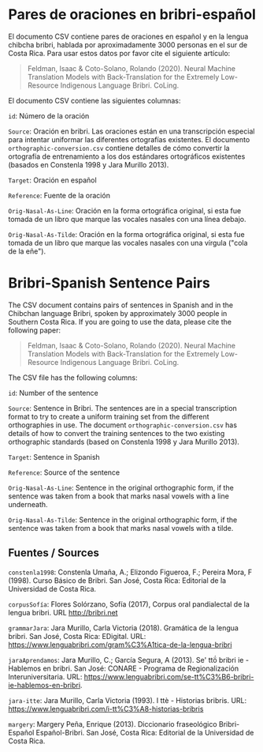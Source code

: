 # Pares de oraciones en bribri-español

El documento CSV contiene pares de oraciones en español y en la lengua chibcha bribri, hablada por aproximadamente 3000 personas en el sur de Costa Rica. Para usar estos datos por favor cite el siguiente artículo:

> Feldman, Isaac & Coto-Solano, Rolando (2020). Neural Machine Translation Models with Back-Translation for the Extremely Low-Resource Indigenous Language Bribri. CoLing.

El documento CSV contiene las siguientes columnas:

`id`: Número de la oración

`Source`: Oración en bribri. Las oraciones están en una transcripción especial para intentar uniformar las diferentes ortografías existentes. El documento `orthographic-conversion.csv` contiene detalles de cómo convertir la ortografía de entrenamiento a los dos estándares ortográficos existentes (basados en Constenla 1998 y Jara Murillo 2013).

`Target`: Oración en español

`Reference`: Fuente de la oración

`Orig-Nasal-As-Line`: Oración en la forma ortográfica original, si esta fue tomada de un libro que marque las vocales nasales con una línea debajo.

`Orig-Nasal-As-Tilde`: Oración en la forma ortográfica original, si esta fue tomada de un libro que marque las vocales nasales con una vírgula ("cola de la eñe").

# Bribri-Spanish Sentence Pairs

The CSV document contains pairs of sentences in Spanish and in the Chibchan language Bribri, spoken by approximately 3000 people in Southern Costa Rica. If you are going to use the data, please cite the following paper:

> Feldman, Isaac & Coto-Solano, Rolando (2020). Neural Machine Translation Models with Back-Translation for the Extremely Low-Resource Indigenous Language Bribri. CoLing.

The CSV file has the following columns:

`id`: Number of the sentence

`Source`: Sentence in Bribri. The sentences are in a special transcription format to try to create a uniform training set from the different orthographies in use. The document `orthographic-conversion.csv` has details of how to convert the training sentences to the two existing orthographic standards (based on Constenla 1998 y Jara Murillo 2013).

`Target`: Sentence in Spanish

`Reference`: Source of the sentence

`Orig-Nasal-As-Line`: Sentence in the original orthographic form, if the sentence was taken from a book that marks nasal vowels with a line underneath.

`Orig-Nasal-As-Tilde`: Sentence in the original orthographic form, if the sentence was taken from a book that marks nasal vowels with a tilde.

Fuentes / Sources
------

`constenla1998`: Constenla Umaña, A.; Elizondo Figueroa, F.; Pereira Mora, F (1998). Curso Básico de Bribri. San José, Costa Rica: Editorial de la Universidad de Costa Rica.

`corpusSofía`: Flores Solórzano, Sofía (2017), Corpus oral pandialectal de la lengua bribri. URL http://bribri.net

`grammarJara`: Jara Murillo, Carla Victoria (2018). Gramática de la lengua bribri. San José, Costa Rica: EDigital. URL: https://www.lenguabribri.com/gram%C3%A1tica-de-la-lengua-bribri

`jaraAprendamos`: Jara Murillo, C.; García Segura, A (2013). Se' ttö́ bribri ie - Hablemos en bribri. San José: CONARE - Programa de Regionalización Interuniversitaria. URL: https://www.lenguabribri.com/se-tt%C3%B6-bribri-ie-hablemos-en-bribri.

`jara-itte`: Jara Murillo, Carla Victoria (1993). I ttè - Historias bribris. URL: https://www.lenguabribri.com/i-tt%C3%A8-historias-bribris

`margery`: Margery Peña, Enrique (2013). Diccionario fraseológico Bribri-Español Español-Bribri. San José, Costa Rica: Editorial de la Universidad de Costa Rica.
